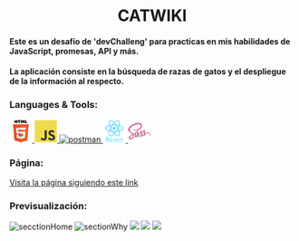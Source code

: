 <h1 align="center">CATWIKI</h1>

<h4 >Este es un desafío de 'devChalleng' para practicas en mis habilidades de JavaScript, promesas, API y más.</h4>
<h4> La aplicación consiste en la búsqueda de razas de gatos y el despliegue de la información al respecto.</h4>

<h3 align="left">Languages & Tools:</h3>
<p align="left">  <a href="https://www.w3.org/html/" target="_blank" rel="noreferrer"> <img src="https://raw.githubusercontent.com/devicons/devicon/master/icons/html5/html5-original-wordmark.svg" alt="html5" width="40" height="40"/> </a> <a href="https://developer.mozilla.org/en-US/docs/Web/JavaScript" target="_blank" rel="noreferrer"> <img src="https://raw.githubusercontent.com/devicons/devicon/master/icons/javascript/javascript-original.svg" alt="javascript" width="40" height="40"/> </a> <a href="https://postman.com" target="_blank" rel="noreferrer"> <img src="https://www.vectorlogo.zone/logos/getpostman/getpostman-icon.svg" alt="postman" width="40" height="40"/> </a> <a href="https://reactjs.org/" target="_blank" rel="noreferrer"> <img src="https://raw.githubusercontent.com/devicons/devicon/master/icons/react/react-original-wordmark.svg" alt="react" width="40" height="40"/> </a> <a href="https://sass-lang.com" target="_blank" rel="noreferrer"> <img src="https://raw.githubusercontent.com/devicons/devicon/master/icons/sass/sass-original.svg" alt="sass" width="40" height="40"/> </a> </p>

<h3 align="left">Página:</h3>

[Visita la página siguiendo este link](https://github.com](https://cat-wiki-zz.vercel.app/)https://cat-wiki-zz.vercel.app/)

<h3 align="left">Previsualización:</h3>

![secctionHome](https://private-user-images.githubusercontent.com/117830607/293075479-289e477f-4c52-4e14-927a-a6bd52f29e50.PNG?jwt=eyJhbGciOiJIUzI1NiIsInR5cCI6IkpXVCJ9.eyJpc3MiOiJnaXRodWIuY29tIiwiYXVkIjoicmF3LmdpdGh1YnVzZXJjb250ZW50LmNvbSIsImtleSI6ImtleTEiLCJleHAiOjE3MDM2OTk3NTMsIm5iZiI6MTcwMzY5OTQ1MywicGF0aCI6Ii8xMTc4MzA2MDcvMjkzMDc1NDc5LTI4OWU0NzdmLTRjNTItNGUxNC05MjdhLWE2YmQ1MmYyOWU1MC5QTkc_WC1BbXotQWxnb3JpdGhtPUFXUzQtSE1BQy1TSEEyNTYmWC1BbXotQ3JlZGVudGlhbD1BS0lBSVdOSllBWDRDU1ZFSDUzQSUyRjIwMjMxMjI3JTJGdXMtZWFzdC0xJTJGczMlMkZhd3M0X3JlcXVlc3QmWC1BbXotRGF0ZT0yMDIzMTIyN1QxNzUwNTNaJlgtQW16LUV4cGlyZXM9MzAwJlgtQW16LVNpZ25hdHVyZT1kZjBjYjZjYmE5OGI0YjFhOTA0NmQxZDg4YjQ1ZGJiOWU0NWU1ZmQzYzJmMzExNzVmM2QwZjdkMzRjZWU3OGNkJlgtQW16LVNpZ25lZEhlYWRlcnM9aG9zdCZhY3Rvcl9pZD0wJmtleV9pZD0wJnJlcG9faWQ9MCJ9.T5Q4EJ--VtC7vn4Ew1uRXvY00UvUcO79Y8A9Bs1sBo4)
![sectionWhy](https://private-user-images.githubusercontent.com/117830607/293075491-62441678-1a06-4e66-81ca-577beec38de5.PNG?jwt=eyJhbGciOiJIUzI1NiIsInR5cCI6IkpXVCJ9.eyJpc3MiOiJnaXRodWIuY29tIiwiYXVkIjoicmF3LmdpdGh1YnVzZXJjb250ZW50LmNvbSIsImtleSI6ImtleTEiLCJleHAiOjE3MDM2OTkxMDQsIm5iZiI6MTcwMzY5ODgwNCwicGF0aCI6Ii8xMTc4MzA2MDcvMjkzMDc1NDkxLTYyNDQxNjc4LTFhMDYtNGU2Ni04MWNhLTU3N2JlZWMzOGRlNS5QTkc_WC1BbXotQWxnb3JpdGhtPUFXUzQtSE1BQy1TSEEyNTYmWC1BbXotQ3JlZGVudGlhbD1BS0lBSVdOSllBWDRDU1ZFSDUzQSUyRjIwMjMxMjI3JTJGdXMtZWFzdC0xJTJGczMlMkZhd3M0X3JlcXVlc3QmWC1BbXotRGF0ZT0yMDIzMTIyN1QxNzQwMDRaJlgtQW16LUV4cGlyZXM9MzAwJlgtQW16LVNpZ25hdHVyZT0zODA3ODJjNjVhOGZkYWU4MmZhMGZmYWMwNzdjNTE0MzY2ZTYzOWQyNDZmNjYxODNlMzIxOTMwNmViYTA0OWZiJlgtQW16LVNpZ25lZEhlYWRlcnM9aG9zdCZhY3Rvcl9pZD0wJmtleV9pZD0wJnJlcG9faWQ9MCJ9.7--NKeVXpv5If1eju9GdX_zLSfQpTb_JhUSw4bYicDU)
![](https://private-user-images.githubusercontent.com/117830607/293075504-44563e59-d72c-468f-b5be-4a5a3bba307c.PNG?jwt=eyJhbGciOiJIUzI1NiIsInR5cCI6IkpXVCJ9.eyJpc3MiOiJnaXRodWIuY29tIiwiYXVkIjoicmF3LmdpdGh1YnVzZXJjb250ZW50LmNvbSIsImtleSI6ImtleTEiLCJleHAiOjE3MDM2OTk3NTMsIm5iZiI6MTcwMzY5OTQ1MywicGF0aCI6Ii8xMTc4MzA2MDcvMjkzMDc1NTA0LTQ0NTYzZTU5LWQ3MmMtNDY4Zi1iNWJlLTRhNWEzYmJhMzA3Yy5QTkc_WC1BbXotQWxnb3JpdGhtPUFXUzQtSE1BQy1TSEEyNTYmWC1BbXotQ3JlZGVudGlhbD1BS0lBSVdOSllBWDRDU1ZFSDUzQSUyRjIwMjMxMjI3JTJGdXMtZWFzdC0xJTJGczMlMkZhd3M0X3JlcXVlc3QmWC1BbXotRGF0ZT0yMDIzMTIyN1QxNzUwNTNaJlgtQW16LUV4cGlyZXM9MzAwJlgtQW16LVNpZ25hdHVyZT1hMTIzYmFmMmEwZjlhODE1ODdiNDFkMDk1ZWFjZjE0NzIzZjI5NDEwYWY0ZmE1MDQ3ZTQ3YTJjZDFhNjcxNTAxJlgtQW16LVNpZ25lZEhlYWRlcnM9aG9zdCZhY3Rvcl9pZD0wJmtleV9pZD0wJnJlcG9faWQ9MCJ9.hI8d16Q-9vdUCs3uuDXxm46h8whgSAbfBA-0eDxBZB0)
![](https://private-user-images.githubusercontent.com/117830607/293075732-c329ab31-90d8-415c-94a0-574608723db0.PNG?jwt=eyJhbGciOiJIUzI1NiIsInR5cCI6IkpXVCJ9.eyJpc3MiOiJnaXRodWIuY29tIiwiYXVkIjoicmF3LmdpdGh1YnVzZXJjb250ZW50LmNvbSIsImtleSI6ImtleTEiLCJleHAiOjE3MDM2OTk3NTQsIm5iZiI6MTcwMzY5OTQ1NCwicGF0aCI6Ii8xMTc4MzA2MDcvMjkzMDc1NzMyLWMzMjlhYjMxLTkwZDgtNDE1Yy05NGEwLTU3NDYwODcyM2RiMC5QTkc_WC1BbXotQWxnb3JpdGhtPUFXUzQtSE1BQy1TSEEyNTYmWC1BbXotQ3JlZGVudGlhbD1BS0lBSVdOSllBWDRDU1ZFSDUzQSUyRjIwMjMxMjI3JTJGdXMtZWFzdC0xJTJGczMlMkZhd3M0X3JlcXVlc3QmWC1BbXotRGF0ZT0yMDIzMTIyN1QxNzUwNTRaJlgtQW16LUV4cGlyZXM9MzAwJlgtQW16LVNpZ25hdHVyZT1mNjA4MjhlYWQ3MTJiY2JmYzllM2JiYWNkMDIwYjEzM2Y3NjVhNDM5ZmVmNmQyOTU4MzAzNDFjZmZiMjZmNDk3JlgtQW16LVNpZ25lZEhlYWRlcnM9aG9zdCZhY3Rvcl9pZD0wJmtleV9pZD0wJnJlcG9faWQ9MCJ9.dd1iG-DyYYjUuPSeDpia_B6DyFYXL3oYHM6sU7Ug21A)
![](https://private-user-images.githubusercontent.com/117830607/293075737-491563cc-404d-4127-8ad4-a587541d79ed.PNG?jwt=eyJhbGciOiJIUzI1NiIsInR5cCI6IkpXVCJ9.eyJpc3MiOiJnaXRodWIuY29tIiwiYXVkIjoicmF3LmdpdGh1YnVzZXJjb250ZW50LmNvbSIsImtleSI6ImtleTEiLCJleHAiOjE3MDM2OTk3NTQsIm5iZiI6MTcwMzY5OTQ1NCwicGF0aCI6Ii8xMTc4MzA2MDcvMjkzMDc1NzM3LTQ5MTU2M2NjLTQwNGQtNDEyNy04YWQ0LWE1ODc1NDFkNzllZC5QTkc_WC1BbXotQWxnb3JpdGhtPUFXUzQtSE1BQy1TSEEyNTYmWC1BbXotQ3JlZGVudGlhbD1BS0lBSVdOSllBWDRDU1ZFSDUzQSUyRjIwMjMxMjI3JTJGdXMtZWFzdC0xJTJGczMlMkZhd3M0X3JlcXVlc3QmWC1BbXotRGF0ZT0yMDIzMTIyN1QxNzUwNTRaJlgtQW16LUV4cGlyZXM9MzAwJlgtQW16LVNpZ25hdHVyZT0yZDBhNWQ5ODM1ZmYyNDdkNGM1MTI5ZDk4NDQ3ZTU4NzZlNDcxODczZTViNDUyZmEzZDgxY2M3YWVjZGU4YTY0JlgtQW16LVNpZ25lZEhlYWRlcnM9aG9zdCZhY3Rvcl9pZD0wJmtleV9pZD0wJnJlcG9faWQ9MCJ9.I9DgFfc0fWPIV_xXBsaAGaBXusqWPgcoxkxUaaHFhQg)



